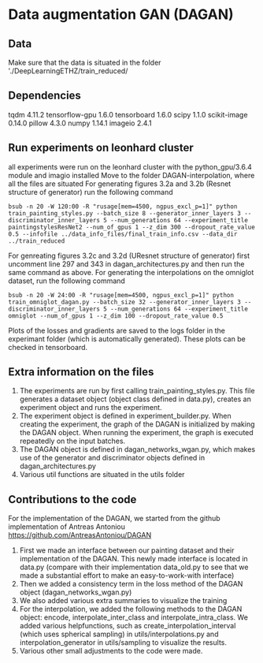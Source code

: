 # Data augmentation GAN (DAGAN)

## Data
Make sure that the data is situated in the folder './DeepLearningETHZ/train_reduced/

## Dependencies
tqdm 4.11.2
tensorflow-gpu 1.6.0
tensorboard 1.6.0
scipy 1.1.0
scikit-image 0.14.0
pillow 4.3.0
numpy 1.14.1
imageio 2.4.1

## Run experiments on leonhard cluster
all experiments were run on the leonhard cluster with the python_gpu/3.6.4 module and imagio installed
Move to the folder DAGAN-interpolation, where all the files are situated
For generating figures 3.2a and 3.2b (Resnet structure of generator) run the following command
```
bsub -n 20 -W 120:00 -R "rusage[mem=4500, ngpus_excl_p=1]" python train_painting_styles.py --batch_size 8 --generator_inner_layers 3 --discriminator_inner_layers 5 --num_generations 64 --experiment_title paintingstylesResNet2 --num_of_gpus 1 --z_dim 300 --dropout_rate_value 0.5 --infofile ../data_info_files/final_train_info.csv --data_dir ../train_reduced
```
For genreating figures 3.2c and 3.2d (UResnet structure of generator) first uncomment line 297 and 343 in dagan_architectures.py and then run the same command as above.
For generating the interpolations on the omniglot dataset, run the following command
```
bsub -n 20 -W 24:00 -R "rusage[mem=4500, ngpus_excl_p=1]" python train_omniglot_dagan.py --batch_size 32 --generator_inner_layers 3 --discriminator_inner_layers 5 --num_generations 64 --experiment_title omniglot --num_of_gpus 1 --z_dim 100 --dropout_rate_value 0.5
```
Plots of the losses and gradients are saved to the logs folder in the experimant folder (which is automatically generated). These plots can be checked in tensorboard.

## Extra information on the files
1. The experiments are run by first calling train_painting_styles.py. This file generates a dataset object (object class defined in data.py), creates an experiment object and runs the experiment.
2. The experiment object is defined in experiment_builder.py. When creating the experiment, the graph of the DAGAN is initialized by making the DAGAN object. When running the experiment, the graph is executed repeatedly on the input batches.
3. The DAGAN object is defined in dagan_networks_wgan.py, which makes use of the generator and discriminator objects defined in dagan_architectures.py
4. Various util functions are situated in the utils folder

## Contributions to the code
For the implementation of the DAGAN, we started from the github implementation of Antreas Antoniou https://github.com/AntreasAntoniou/DAGAN
1. First we made an interface between our painting dataset and their implementation of the DAGAN. This newly made interface is located in data.py (compare with their implementation data_old.py to see that we made a substantial effort to make an easy-to-work-with interface)
2. Then we added a consistency term in the loss method of the DAGAN object (dagan_networks_wgan.py)
3. We also added various extra summaries to visualize the training
4. For the interpolation, we added the following methods to the DAGAN object: encode, interpolate_inter_class and interpolate_intra_class. We added various helpfunctions, such as create_interpolation_interval (which uses spherical sampling) in utils/interpolations.py and interpolation_generator in utils/sampling to visualize the results. 
5. Various other small adjustments to the code were made.